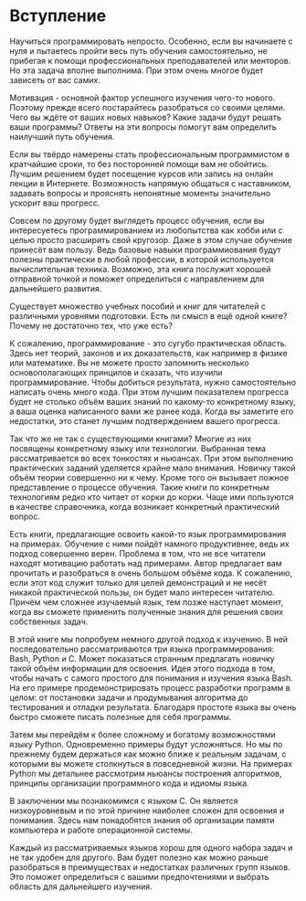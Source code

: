 # Вступление

Научиться программировать непросто. Особенно, если вы начинаете с нуля и пытаетесь пройти весь путь обучения самостоятельно, не прибегая к помощи профессиональных преподавателей или менторов. Но эта задача вполне выполнима. При этом очень многое будет зависеть от вас самих.

Мотивация - основной фактор успешного изучения чего-то нового. Поэтому прежде всего постарайтесь разобраться со своими целями. Чего вы ждёте от ваших новых навыков? Какие задачи будут решать ваши программы? Ответы на эти вопросы помогут вам определить наилучший путь обучения.

Если вы твёрдо намерены стать профессиональным программистом в кратчайшие сроки, то без посторонней помощи вам не обойтись. Лучшим решением будет посещение курсов или запись на онлайн лекции в Интернете. Возможность напрямую общаться с наставником, задавать вопросы и прояснять непонятные моменты значительно ускорит ваш прогресс.

Совсем по другому будет выглядеть процесс обучения, если вы интересуетесь программированием из любопытства как хобби или с целью просто расширить свой кругозор. Даже в этом случае обучение принесёт вам пользу. Ведь базовые навыки программиования будут полезны практически в любой профессии, в которой используется вычислительная техника. Возможно, эта книга послужит хорошей отправной точкой и поможет определиться с направлением для дальнейшего развития.

Существует множество учебных пособий и книг для читателей с различными уровнями подготовки. Есть ли смысл в ещё одной книге? Почему не достаточно тех, что уже есть?

К сожалению, программирование - это сугубо практическая область. Здесь нет теорий, законов и их доказательств, как например в физике или математике. Вы не можете просто запомнить несколько основополагающих принципов и сказать, что изучили программирование. Чтобы добиться результата, нужно самостоятельно написать очень много кода. При этом лучшим показателем прогресса будет не столько объём ваших знаний по какому-то конкретному языку, а ваша оценка написанного вами же ранее кода. Когда вы заметите его недостатки, это станет лучшим подтверждением вашего прогресса.

Так что же не так с существующими книгами? Многие из них посвящены конкретному языку или технологии. Выбранная тема рассматривается во всех тонкостях и ньюансах. При этом выполнению практических заданий уделяется крайне мало внимания. Новичку такой объём теории совершенно ни к чему. Кроме того он вызывает ложное представление о процессе обучения. Такие книги по конкретным технологиям редко кто читает от корки до корки. Чаще ими пользуются в качестве справочника, когда возникает конкретный практический вопрос.

Есть книги, предлагающие освоить какой-то язык программирования на примерах. Обучение с ними пойдёт намного продуктивнее, ведь их подход совершенно верен. Проблема в том, что не все читатели находят мотивацию работать над примерами. Автор предлагает вам прочитать и разобраться в очень большом объёме кода. К сожалению, если этот код служит только для целей демонстраций и не несёт никакой практической пользы, он будет мало интересен читателю. Причём чем сложнее изучаемый язык, тем позже наступает момент, когда вы сможете применить полученные знания для решения своих собственных задач.

В этой книге мы попробуем немного другой подход к изучению. В ней последовательно рассматриваются три языка программирования: Bash, Python и C. Может показаться странным предлагать новичку такой объём информации для освоения. Идея этого подхода в том, чтобы начать с самого простого для понимания и изучения языка Bash. На его примере продемонстрировать процесс разработки программ в целом: от постановки задачи и продумывания алгоритма до тестирования и отладки результата. Благодаря простоте языка вы очень быстро сможете писать полезные для себя программы.

Затем мы перейдём к более сложному и богатому возможностями языку Python. Одновременно примеры будут усложняться. Но мы по прежнему будем держаться как можно ближе к реальным задачам, с которыми вы можете столкнуться в повседневной жизни. На примерах Python мы детальнее рассмотрим ньюансы построения алгоритмов, принципы организации программного кода и идиомы языка.

В заключении мы познакомимся с языком C. Он является низкоуровневым и по этой причине наиболее сложен для освоения и понимания. Здесь нам понадобятся знания об организации памяти компьютера и работе операционной системы.

Каждый из рассматриваемых языков хорош для одного набора задач и не так удобен для другого. Вам будет полезно как можно раньше разобраться в преимуществах и недостатках различных групп языков. Это поможет определиться с вашими предпочтениями и выбрать область для дальнейшего изучения.